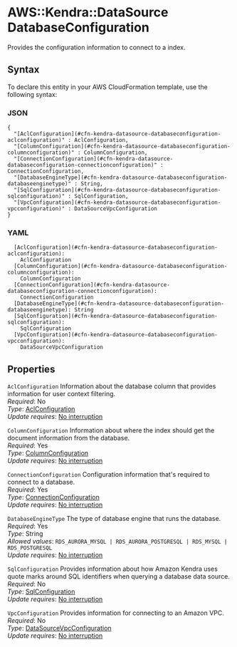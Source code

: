 # AWS::Kendra::DataSource DatabaseConfiguration<a name="aws-properties-kendra-datasource-databaseconfiguration"></a>

Provides the configuration information to connect to a index\.

## Syntax<a name="aws-properties-kendra-datasource-databaseconfiguration-syntax"></a>

To declare this entity in your AWS CloudFormation template, use the following syntax:

### JSON<a name="aws-properties-kendra-datasource-databaseconfiguration-syntax.json"></a>

```
{
  "[AclConfiguration](#cfn-kendra-datasource-databaseconfiguration-aclconfiguration)" : AclConfiguration,
  "[ColumnConfiguration](#cfn-kendra-datasource-databaseconfiguration-columnconfiguration)" : ColumnConfiguration,
  "[ConnectionConfiguration](#cfn-kendra-datasource-databaseconfiguration-connectionconfiguration)" : ConnectionConfiguration,
  "[DatabaseEngineType](#cfn-kendra-datasource-databaseconfiguration-databaseenginetype)" : String,
  "[SqlConfiguration](#cfn-kendra-datasource-databaseconfiguration-sqlconfiguration)" : SqlConfiguration,
  "[VpcConfiguration](#cfn-kendra-datasource-databaseconfiguration-vpcconfiguration)" : DataSourceVpcConfiguration
}
```

### YAML<a name="aws-properties-kendra-datasource-databaseconfiguration-syntax.yaml"></a>

```
  [AclConfiguration](#cfn-kendra-datasource-databaseconfiguration-aclconfiguration):
    AclConfiguration
  [ColumnConfiguration](#cfn-kendra-datasource-databaseconfiguration-columnconfiguration):
    ColumnConfiguration
  [ConnectionConfiguration](#cfn-kendra-datasource-databaseconfiguration-connectionconfiguration):
    ConnectionConfiguration
  [DatabaseEngineType](#cfn-kendra-datasource-databaseconfiguration-databaseenginetype): String
  [SqlConfiguration](#cfn-kendra-datasource-databaseconfiguration-sqlconfiguration):
    SqlConfiguration
  [VpcConfiguration](#cfn-kendra-datasource-databaseconfiguration-vpcconfiguration):
    DataSourceVpcConfiguration
```

## Properties<a name="aws-properties-kendra-datasource-databaseconfiguration-properties"></a>

`AclConfiguration` <a name="cfn-kendra-datasource-databaseconfiguration-aclconfiguration"></a>
Information about the database column that provides information for user context filtering\.  
_Required_: No  
_Type_: [AclConfiguration](aws-properties-kendra-datasource-aclconfiguration.md)  
_Update requires_: [No interruption](https://docs.aws.amazon.com/AWSCloudFormation/latest/UserGuide/using-cfn-updating-stacks-update-behaviors.html#update-no-interrupt)

`ColumnConfiguration` <a name="cfn-kendra-datasource-databaseconfiguration-columnconfiguration"></a>
Information about where the index should get the document information from the database\.  
_Required_: Yes  
_Type_: [ColumnConfiguration](aws-properties-kendra-datasource-columnconfiguration.md)  
_Update requires_: [No interruption](https://docs.aws.amazon.com/AWSCloudFormation/latest/UserGuide/using-cfn-updating-stacks-update-behaviors.html#update-no-interrupt)

`ConnectionConfiguration` <a name="cfn-kendra-datasource-databaseconfiguration-connectionconfiguration"></a>
Configuration information that's required to connect to a database\.  
_Required_: Yes  
_Type_: [ConnectionConfiguration](aws-properties-kendra-datasource-connectionconfiguration.md)  
_Update requires_: [No interruption](https://docs.aws.amazon.com/AWSCloudFormation/latest/UserGuide/using-cfn-updating-stacks-update-behaviors.html#update-no-interrupt)

`DatabaseEngineType` <a name="cfn-kendra-datasource-databaseconfiguration-databaseenginetype"></a>
The type of database engine that runs the database\.  
_Required_: Yes  
_Type_: String  
_Allowed values_: `RDS_AURORA_MYSQL | RDS_AURORA_POSTGRESQL | RDS_MYSQL | RDS_POSTGRESQL`  
_Update requires_: [No interruption](https://docs.aws.amazon.com/AWSCloudFormation/latest/UserGuide/using-cfn-updating-stacks-update-behaviors.html#update-no-interrupt)

`SqlConfiguration` <a name="cfn-kendra-datasource-databaseconfiguration-sqlconfiguration"></a>
Provides information about how Amazon Kendra uses quote marks around SQL identifiers when querying a database data source\.  
_Required_: No  
_Type_: [SqlConfiguration](aws-properties-kendra-datasource-sqlconfiguration.md)  
_Update requires_: [No interruption](https://docs.aws.amazon.com/AWSCloudFormation/latest/UserGuide/using-cfn-updating-stacks-update-behaviors.html#update-no-interrupt)

`VpcConfiguration` <a name="cfn-kendra-datasource-databaseconfiguration-vpcconfiguration"></a>
Provides information for connecting to an Amazon VPC\.  
_Required_: No  
_Type_: [DataSourceVpcConfiguration](aws-properties-kendra-datasource-datasourcevpcconfiguration.md)  
_Update requires_: [No interruption](https://docs.aws.amazon.com/AWSCloudFormation/latest/UserGuide/using-cfn-updating-stacks-update-behaviors.html#update-no-interrupt)
